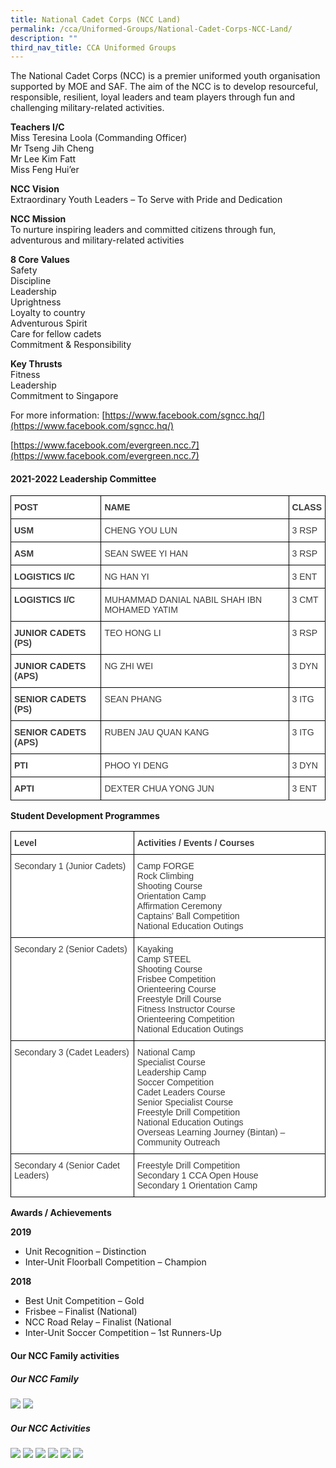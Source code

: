 ```yaml
---
title: National Cadet Corps (NCC Land)
permalink: /cca/Uniformed-Groups/National-Cadet-Corps-NCC-Land/
description: ""
third_nav_title: CCA Uniformed Groups
---
```

The National Cadet Corps (NCC) is a premier uniformed youth organisation supported by MOE and SAF. The aim of the NCC is to develop resourceful, responsible, resilient, loyal leaders and team players through fun and challenging military-related activities.

**Teachers I/C**  
Miss Teresina Loola (Commanding Officer)  
Mr Tseng Jih Cheng  
Mr Lee Kim Fatt  
Miss Feng Hui’er

**NCC Vision**  
Extraordinary Youth Leaders – To Serve with Pride and Dedication

**NCC Mission**  
To nurture inspiring leaders and committed citizens through fun, adventurous and military-related activities

**8 Core Values**  
Safety  
Discipline  
Leadership  
Uprightness  
Loyalty to country  
Adventurous Spirit  
Care for fellow cadets  
Commitment &amp; Responsibility

**Key Thrusts**  
Fitness  
Leadership  
Commitment to Singapore

For more information:&nbsp;[https://www.facebook.com/sgncc.hq/](https://www.facebook.com/sgncc.hq/)

[https://www.facebook.com/evergreen.ncc.7](https://www.facebook.com/evergreen.ncc.7)

#### **2021-2022 Leadership Committee**

<style type="text/css">
.tg  {border-collapse:collapse;border-spacing:0;}
.tg td{border-color:black;border-style:solid;border-width:1px;font-family:Arial, sans-serif;font-size:14px;
  overflow:hidden;padding:10px 5px;word-break:normal;}
.tg th{border-color:black;border-style:solid;border-width:1px;font-family:Arial, sans-serif;font-size:14px;
  font-weight:normal;overflow:hidden;padding:10px 5px;word-break:normal;}
.tg .tg-dox4{background-color:#FFF;color:#3A3A3A;text-align:left;vertical-align:top}
.tg .tg-c1uv{background-color:#FFF;color:#3A3A3A;font-weight:bold;text-align:left;vertical-align:top}
</style>
<table class="tg">
<thead>
  <tr>
    <th class="tg-c1uv"><span style="font-weight:700;font-style:inherit">POST</span></th>
    <th class="tg-c1uv"><span style="font-weight:700;font-style:inherit">NAME</span></th>
    <th class="tg-c1uv"><span style="font-weight:700;font-style:inherit">CLASS</span></th>
  </tr>
</thead>
<tbody>
  <tr>
    <td class="tg-c1uv"><span style="font-weight:700;font-style:inherit">USM</span></td>
    <td class="tg-dox4"><span style="font-weight:inherit;font-style:inherit">CHENG YOU LUN</span></td>
    <td class="tg-dox4"><span style="font-weight:inherit;font-style:inherit">3 RSP</span></td>
  </tr>
  <tr>
    <td class="tg-c1uv"><span style="font-weight:700;font-style:inherit">ASM</span></td>
    <td class="tg-dox4"><span style="font-weight:inherit;font-style:inherit">SEAN SWEE YI HAN</span></td>
    <td class="tg-dox4"><span style="font-weight:inherit;font-style:inherit">3 RSP</span></td>
  </tr>
  <tr>
    <td class="tg-c1uv"><span style="font-weight:700;font-style:inherit">LOGISTICS I/C</span></td>
    <td class="tg-dox4"><span style="font-weight:inherit;font-style:inherit">NG HAN YI</span></td>
    <td class="tg-dox4"><span style="font-weight:inherit;font-style:inherit">3 ENT</span></td>
  </tr>
  <tr>
    <td class="tg-c1uv"><span style="font-weight:700;font-style:inherit">LOGISTICS I/C</span></td>
    <td class="tg-dox4"><span style="font-weight:inherit;font-style:inherit">MUHAMMAD DANIAL NABIL SHAH IBN MOHAMED YATIM</span></td>
    <td class="tg-dox4"><span style="font-weight:inherit;font-style:inherit">3 CMT</span></td>
  </tr>
  <tr>
    <td class="tg-c1uv"><span style="font-weight:700;font-style:inherit">JUNIOR CADETS (PS)</span></td>
    <td class="tg-dox4"><span style="font-weight:inherit;font-style:inherit">TEO HONG LI</span></td>
    <td class="tg-dox4"><span style="font-weight:inherit;font-style:inherit">3 RSP</span></td>
  </tr>
  <tr>
    <td class="tg-c1uv"><span style="font-weight:700;font-style:inherit">JUNIOR CADETS (APS)</span></td>
    <td class="tg-dox4"><span style="font-weight:inherit;font-style:inherit">NG ZHI WEI</span></td>
    <td class="tg-dox4"><span style="font-weight:inherit;font-style:inherit">3 DYN</span></td>
  </tr>
  <tr>
    <td class="tg-c1uv"><span style="font-weight:700;font-style:inherit">SENIOR CADETS (PS)</span></td>
    <td class="tg-dox4"><span style="font-weight:inherit;font-style:inherit">SEAN PHANG</span></td>
    <td class="tg-dox4"><span style="font-weight:inherit;font-style:inherit">3 ITG</span></td>
  </tr>
  <tr>
    <td class="tg-c1uv"><span style="font-weight:700;font-style:inherit">SENIOR CADETS (APS)</span></td>
    <td class="tg-dox4"><span style="font-weight:inherit;font-style:inherit">RUBEN JAU QUAN KANG</span></td>
    <td class="tg-dox4"><span style="font-weight:inherit;font-style:inherit"> 3 ITG</span></td>
  </tr>
  <tr>
    <td class="tg-c1uv"><span style="font-weight:700;font-style:inherit">PTI</span></td>
    <td class="tg-dox4"><span style="font-weight:inherit;font-style:inherit">PHOO YI DENG</span></td>
    <td class="tg-dox4"><span style="font-weight:inherit;font-style:inherit">3 DYN</span></td>
  </tr>
  <tr>
    <td class="tg-c1uv"><span style="font-weight:700;font-style:inherit">APTI</span></td>
    <td class="tg-dox4"><span style="font-weight:inherit;font-style:inherit">DEXTER CHUA YONG JUN</span></td>
    <td class="tg-dox4"><span style="font-weight:inherit;font-style:inherit">3 ENT</span></td>
  </tr>
</tbody>
</table>

**Student Development Programmes**

<style type="text/css">
.tg  {border-collapse:collapse;border-spacing:0;}
.tg td{border-color:black;border-style:solid;border-width:1px;font-family:Arial, sans-serif;font-size:14px;
  overflow:hidden;padding:10px 5px;word-break:normal;}
.tg th{border-color:black;border-style:solid;border-width:1px;font-family:Arial, sans-serif;font-size:14px;
  font-weight:normal;overflow:hidden;padding:10px 5px;word-break:normal;}
.tg .tg-dox4{background-color:#FFF;color:#3A3A3A;text-align:left;vertical-align:top}
.tg .tg-c1uv{background-color:#FFF;color:#3A3A3A;font-weight:bold;text-align:left;vertical-align:top}
</style>
<table class="tg">
<thead>
  <tr>
    <th class="tg-c1uv"><span style="font-weight:700;font-style:inherit">Level</span></th>
    <th class="tg-c1uv"><span style="font-weight:700;font-style:inherit">Activities / Events / Courses</span></th>
  </tr>
</thead>
<tbody>
  <tr>
    <td class="tg-dox4"><span style="font-weight:inherit;font-style:inherit">Secondary 1 (Junior Cadets)</span></td>
    <td class="tg-dox4"><span style="font-weight:inherit;font-style:inherit">Camp FORGE</span><br><span style="font-weight:inherit;font-style:inherit">Rock Climbing</span><br><span style="font-weight:inherit;font-style:inherit">Shooting Course</span><br><span style="font-weight:inherit;font-style:inherit">Orientation Camp</span><br><span style="font-weight:inherit;font-style:inherit">Affirmation Ceremony</span><br><span style="font-weight:inherit;font-style:inherit">Captains’ Ball Competition</span><br><span style="font-weight:inherit;font-style:inherit">National Education Outings</span></td>
  </tr>
  <tr>
    <td class="tg-dox4"><span style="font-weight:inherit;font-style:inherit">Secondary 2 (Senior Cadets)</span></td>
    <td class="tg-dox4"><span style="font-weight:inherit;font-style:inherit">Kayaking</span><br><span style="font-weight:inherit;font-style:inherit">Camp STEEL</span><br><span style="font-weight:inherit;font-style:inherit">Shooting Course</span><br><span style="font-weight:inherit;font-style:inherit">Frisbee Competition</span><br><span style="font-weight:inherit;font-style:inherit">Orienteering Course</span><br><span style="font-weight:inherit;font-style:inherit">Freestyle Drill Course</span><br><span style="font-weight:inherit;font-style:inherit">Fitness Instructor Course</span><br><span style="font-weight:inherit;font-style:inherit">Orienteering Competition</span><br><span style="font-weight:inherit;font-style:inherit">National Education Outings</span></td>
  </tr>
  <tr>
    <td class="tg-dox4"><span style="font-weight:inherit;font-style:inherit">Secondary 3 (Cadet Leaders)</span></td>
    <td class="tg-dox4"><span style="font-weight:inherit;font-style:inherit">National Camp</span><br><span style="font-weight:inherit;font-style:inherit">Specialist Course</span><br><span style="font-weight:inherit;font-style:inherit">Leadership Camp</span><br><span style="font-weight:inherit;font-style:inherit">Soccer Competition</span><br><span style="font-weight:inherit;font-style:inherit">Cadet Leaders Course</span><br><span style="font-weight:inherit;font-style:inherit">Senior Specialist Course</span><br><span style="font-weight:inherit;font-style:inherit">Freestyle Drill Competition</span><br><span style="font-weight:inherit;font-style:inherit">National Education Outings</span><br><span style="font-weight:inherit;font-style:inherit">Overseas Learning Journey (Bintan) – Community Outreach</span></td>
  </tr>
  <tr>
    <td class="tg-dox4"><span style="font-weight:inherit;font-style:inherit">Secondary 4 (Senior Cadet Leaders)</span></td>
    <td class="tg-dox4"><span style="font-weight:inherit;font-style:inherit">Freestyle Drill Competition</span><br><span style="font-weight:inherit;font-style:inherit">Secondary 1 CCA Open House</span><br><span style="font-weight:inherit;font-style:inherit">Secondary 1 Orientation Camp</span></td>
  </tr>
</tbody>
</table>

**Awards / Achievements**

**2019**

*   Unit Recognition – Distinction
*   Inter-Unit Floorball Competition – Champion

**2018**

*   Best Unit Competition – Gold
*   Frisbee – Finalist (National)
*   NCC Road Relay – Finalist (National
*   Inter-Unit Soccer Competition – 1st&nbsp;Runners-Up

#### **Our NCC Family activities**
##### **Our NCC Family**
![](/images/Our%20Curriculum/CCA/Uniformed%20Groups/National%20Cadet%20Corps/N1.jpg)
![](/images/Our%20Curriculum/CCA/Uniformed%20Groups/National%20Cadet%20Corps/N2.jpg)

##### **Our NCC Activities**

![](/images/Our%20Curriculum/CCA/Uniformed%20Groups/National%20Cadet%20Corps/N3.png)
![](/images/Our%20Curriculum/CCA/Uniformed%20Groups/National%20Cadet%20Corps/N4.png)
![](/images/Our%20Curriculum/CCA/Uniformed%20Groups/National%20Cadet%20Corps/N5.png)
![](/images/Our%20Curriculum/CCA/Uniformed%20Groups/National%20Cadet%20Corps/N6.png)
![](/images/Our%20Curriculum/CCA/Uniformed%20Groups/National%20Cadet%20Corps/N7.png)
![](/images/Our%20Curriculum/CCA/Uniformed%20Groups/National%20Cadet%20Corps/N8.png)